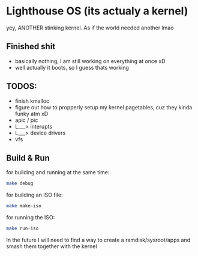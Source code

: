# Lighthouse OS (its actualy a kernel)
yey, ANOTHER stinking kernel. As if the world needed another lmao

## Finished shit
- basically nothing, I am still working on everything at once xD
- well actually it boots, so I guess thats working

## TODOS:
- finish kmalloc
- figure out how to propperly setup my kernel pagetables, cuz they kinda funky atm xD
- apic / pic
-  L___> interupts
-  L___> device drivers
- vfs

## Build & Run

for building and running at the same time:
```bash
make debug
```

for building an ISO file:
```bash
make make-iso
```

for running the ISO:
```bash
make run-iso
```

In the future I will need to find a way to create a ramdisk/sysroot/apps and smash them together with the kernel
